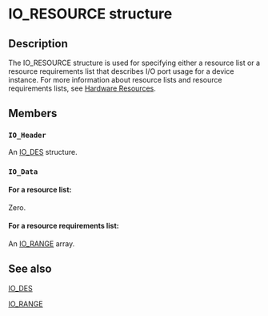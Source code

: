 # IO_RESOURCE structure

## Description

The IO_RESOURCE structure is used for specifying either a resource list or a resource requirements list that describes I/O port usage for a device instance. For more information about resource lists and resource requirements lists, see [Hardware Resources](https://learn.microsoft.com/windows-hardware/drivers/kernel/hardware-resources).

## Members

### `IO_Header`

An [IO_DES](https://learn.microsoft.com/windows/desktop/api/cfgmgr32/ns-cfgmgr32-io_des) structure.

### `IO_Data`

#### For a resource list:

Zero.

#### For a resource requirements list:

An [IO_RANGE](https://learn.microsoft.com/windows/desktop/api/cfgmgr32/ns-cfgmgr32-io_range) array.

## See also

[IO_DES](https://learn.microsoft.com/windows/desktop/api/cfgmgr32/ns-cfgmgr32-io_des)

[IO_RANGE](https://learn.microsoft.com/windows/desktop/api/cfgmgr32/ns-cfgmgr32-io_range)